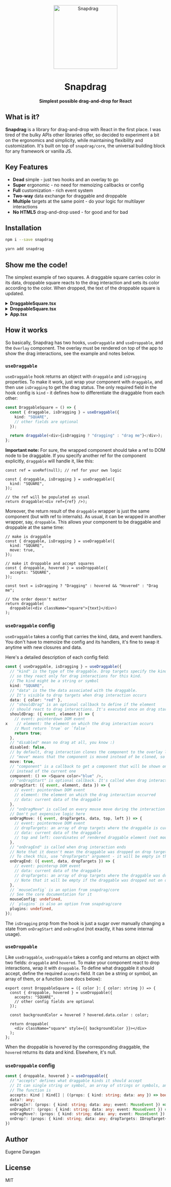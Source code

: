 <p align="center">
  <img width="200" src="https://raw.githubusercontent.com/zheksoon/snapdrag/react-concept/assets/Snapdrag.webp" alt="Snapdrag" />
</p>

<h1 align="center">
  Snapdrag 
</h1>

<p align="center">
  <b>Simplest possible drag-and-drop for React</b>
</p>

## What is it?

**Snapdrag** is a library for drag-and-drop with React in the first place. I was tired of the bulky APIs other libraries offer, so decided to experiment a bit on the ergonomics and simplicity, while maintaining flexibility and customization. It's built on top of `snapdrag/core`, the universal building block for any framework or vanilla JS.

## Key Features

- **Dead** simple - just two hooks and an overlay to go
- **Super** ergonomic - no need for memoizing callbacks or config
- **Full** customization - rich event system
- **Two-way** data exchange for draggable and droppable
- **Multiple** targets at the same point - do your logic for multilayer interactions
- **No HTML5** drag-and-drop used - for good and for bad

## Installation

```bash
npm i --save snapdrag

yarn add snapdrag
```

## Show me the code!

The simplest example of two squares. A draggable square carries color in its data, droppable square reacts to the drag interaction and sets its color according to the color. When dropped, the text of the droppable square is updated.

<details>

<summary><b>DraggableSquare.tsx</b></summary>

```tsx
import { useDraggable } from "snapdrag";

export const DraggableSquare = ({ color }: { color: string }) => {
  const { draggable, isDragging } = useDraggable({
    kind: "SQUARE",
    data: { color },
    move: true,
  });

  const opacity = isDragging ? 0.5 : 1;

  return draggable(
    <div className="square" style={{ backgroundColor: color, opacity }}>
      {isDragging ? "Dragging" : "Drag me"}
    </div>
  );
};
```

</details>

<details>
<summary><b>DroppableSquare.tsx</b></summary>

```tsx
import { useDroppable } from "snapdrag";

export const DroppableSquare = ({ color }: { color: string }) => {
  const [text, setText] = React.useState("Drop here");

  const { droppable, hovered } = useDroppable({
    accepts: "SQUARE",
    onDrop({ data }) {
      setText(`Dropped ${data.color}`);
    },
  });

  const backgroundColor = hovered ? hovered.data.color : color;

  return droppable(
    <div className="square" style={{ backgroundColor }}>
      {text}
    </div>
  );
};
```

</details>

<details>
<summary><b>App.tsx</b></summary>

```tsx
import { Overlay } from "snapdrag";

export default function App() {
  return (
    <>
      {/* Render squares with absolute wrappers for positioning */}
      <div style={{ position: "relative" }}>
        <div style={{ position: "absolute", top: 100, left: 100 }}>
          <DraggableSquare color="red" />
        </div>
        <div style={{ position: "absolute", top: 100, left: 300 }}>
          <DroppableSquare color="green" />
        </div>
      </div>
      {/* Render overlay to show the dragged component */}
      <Overlay />
    </>
  );
}
```

</details>

## How it works

So basically, Snapdrag has two hooks, `useDraggable` and `useDroppable`, and the `Overlay` component. The overlay must be rendered on top of the app to show the drag interactions, see the example and notes below.

### `useDraggable`

`useDraggable` hook returns an object with `draggable` and `isDragging` properties. To make it work, just wrap your component with `draggable`, and then use `isDragging` to get the drag status. The only required field in the hook config is `kind` - it defines how to differentiate the draggable from each other:

```ts
const DraggableSquare = () => {
  const { draggable, isDragging } = useDraggable({
    kind: "SQUARE",
    // other fields are optional
  });

  return draggable(<div>{isDragging ? "dragging" : "drag me"}</div>);
};
```

**Important note:** For sure, the wrapped component should take a ref to DOM node to be draggable. If you specify another ref for the component explicitly, `draggable` will handle it, like this:

```tsx
const ref = useRef(null); // ref for your own logic

const { draggable, isDragging } = useDraggable({
  kind: "SQUARE",
});

// the ref will be populated as usual
return draggable(<div ref={ref} />);
```

Moreover, the return result of the `draggable` wrapper is just the same component (but with ref to internals). As usual, it can be wrapped in another wrapper, say, `droppable`. This allows your component to be draggable and droppable at the same time:

```tsx
// make is draggable
const { draggable, isDragging } = useDraggable({
  kind: "SQUARE", 
  move: true, 
});

// make it droppable and accept squares
const { droppable, hovered } = useDroppable({
  accepts: "SQUARE",
});

const text = isDragging ? "Dragging" : hovered && "Hovered" : "Drag me";

// the order doesn't matter
return draggable(
  droppable(<div className="square">{text}</div>)
);
```

### `useDraggable` config

`useDraggable` takes a config that carries the kind, data, and event handlers. You don't have to memoize the config and its handlers, it's fine to swap it anytime with new closures and data.

Here's a detailed description of each config field:

```ts
const { useDraggable, isDragging } = useDraggable({
  // "kind" is the type of the draggable. Drop targets specify the kinds in `accepts` field,
  // so they react only for drag interactions for this kind.
  // The kind might be a string or symbol
  kind: "SQUARE",
  // "data" is the the data associated with the draggable.
  // It's visible to drop targets when drag interaction occurs
  data: { color: "red" },
  // "shouldDrag" is an optional callback to define if the element
  // should react to drag interactions. It's executed once on drag start
  shouldDrag: ({ event, element }) => {
    // event: pointerdown DOM event
x    // element: the element on which the drag interaction occurs
    // Must return `true` or `false`
    return true;
  },
  // "disabled" mean no drag at all, you know :)
  disabled: false,
  // by default, drag interaction clones the component to the overlay layer
  // "move" means that the component is moved instead of be cloned, so null is rendered instead
  move: true,
  // "component" is a callback to get a component that will be shown on drag interaction
  // instead of the current one
  component: () => <Square color="blue" />,
  // "onDragStart" is optional callback. It's called when drag interaction starts
  onDragStart: ({ event, element, data }) => {
    // event: pointerdown DOM event
    // element: the element on which the drag interaction occurred
    // data: current data of the draggable
  },
  // "onDragMove" is called on every mouse move during the interaction
  // Don't put expensive logic here
  onDragMove: ({ event, dropTargets, data, top, left }) => {
    // event: pointermove DOM event
    // dropTargets: an array of drop targets where the draggable is currently over
    // data: current data of the draggable
    // top and left: coordinates of rendered draggable element (not mouse coordinates)
  },
  // "onDragEnd" is called when drag interaction ends
  // Note that it doesn't mean the draggable was dropped on drop target
  // To check this, use "dropTargets" argument - it will be empty in this case
  onDragEnd: ({ event, data, dropTargets }) => {
    // event: pointerup DOM event
    // data: current data of the draggable
    // dropTargets: an array of drop targets where the draggable was dropped on
    // Note that it will be empty if the draggable was dropped not on drop target
  },
  // `mouseConfig` is an option from snapdrag/core
  // See the core documentation for it
  mouseConfig: undefined,
  // `plugins` is also an option from snapdrag/core
  plugins: undefined,
});
```

The `isDragging` prop from the hook is just a sugar over manually changing a state from `onDragStart` and `onDragEnd` (not exactly, it has some internal usage).

### `useDroppable`

Like `useDraggable`, `useDroppable` takes a config and returns an object with two fields: `draggable` and `hovered`. To make your component react to drop interactions, wrap it with `droppable`. To define what draggable it should accept, define the required `accepts` field. It can be a string or symbol, an array of them, or a function (see docs below):

```tsx
export const DroppableSquare = ({ color }: { color: string }) => {
  const { droppable, hovered } = useDroppable({
    accepts: "SQUARE",
    // other config fields are optional
  });

  const backgroundColor = hovered ? hovered.data.color : color;

  return droppable(
    <div className="square" style={{ backgroundColor }}></div>
  );
};
```

When the droppable is hovered by the corresponding draggable, the `hovered` returns its data and kind. Elsewhere, it's null.

### `useDroppable` config

```ts
const { droppable, hovered } = useDroppable({
  // "accepts" defines what draggable kinds it should accept
  // It can single string or symbol, an array of strings or symbols, and a function
  // The function is 
  accepts: Kind | Kind[] | ((props: { kind: string; data: any }) => boolean);
  data?: any;
  onDragIn?: (props: { kind: string; data: any; event: MouseEvent }) => void;
  onDragOut?: (props: { kind: string; data: any; event: MouseEvent }) => void;
  onDragMove?: (props: { kind: string; data: any; event: MouseEvent }) => void;
  onDrop?: (props: { kind: string; data: any; dropTargets: IDropTarget<any>[] }) => void;
})
```

## Author

Eugene Daragan

## License

MIT
